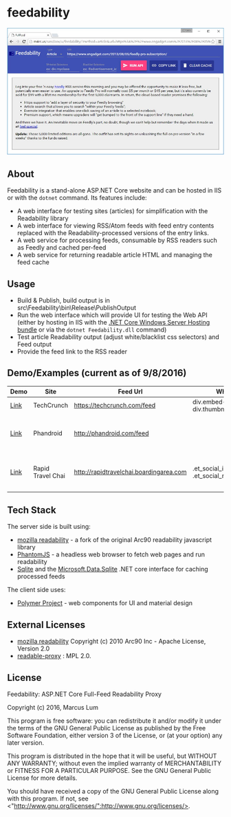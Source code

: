 feedability
===========
![Screenshot](/screenshot.jpg)

About
-----
Feedability is a stand-alone ASP.NET Core website and can be hosted in IIS or with the `dotnet` command. Its features include:
* A web interface for testing sites (articles) for simplification with the Readability library
* A web interface for viewing RSS/Atom feeds with feed entry contents replaced with the Readability-processed versions of the entry links. 
* A web service for processing feeds, consumable by RSS readers such as Feedly and cached per-feed
* A web service for returning readable article HTML and managing the feed cache

Usage
-----
* Build & Publish, build output is in src\Feedability\bin\Release\PublishOutput
* Run the web interface which will provide UI for testing the Web API (either by hosting in IIS with the [.NET Core Windows Server Hosting bundle](https://go.microsoft.com/fwlink/?LinkId=817246) or via the `dotnet Feedability.dll` command)
* Test article Readability output (adjust white/blacklist css selectors) and Feed output
* Provide the feed link to the RSS reader

Demo/Examples (current as of 9/8/2016)
--------
Demo|Site|Feed Url|Whitelist|Blacklist
---|---|---|---|---
[Link](http://m4rc.us/sandbox/u/feedability/?method=article&url=https%3A%2F%2Ftechcrunch.com%2F2016%2F09%2F02%2Fgoogles-new-project-muse-proves-machines-arent-that-great-at-fashion-design%2F&whitelist=div.embed-twitter%2C+div.thumbnails&blacklist=div.slideshow+ol)|TechCrunch|https://techcrunch.com/feed|div.embed-twitter, div.thumbnails|div.slideshow ol
[Link](http://m4rc.us/sandbox/u/feedability/?method=article&url=http%3A%2F%2Fphandroid.com%2F2016%2F09%2F08%2Ftwitter-direct-message-update%2F&whitelist=&blacklist=div.ng-scope%2C+div.further-reading-container)|Phandroid|http://phandroid.com/feed||div.ng-scope, div.further-reading-container
[Link](http://m4rc.us/sandbox/u/feedability/?method=article&url=http%3A%2F%2Frapidtravelchai.boardingarea.com%2F2016%2F09%2F01%2Fibizas-curio-hilton%2F&whitelist=.et_social_inline%2C+.et_social_media_wrapper&blacklist=%23jp-relatedposts%2C+.entry-meta%2C+.ba-disclosure)|Rapid Travel Chai|http://rapidtravelchai.boardingarea.com|.et_social_inline, .et_social_media_wrapper|#jp-relatedposts, .entry-meta, .ba-disclosure

Tech Stack
----------
The server side is built using:
* [mozilla readability](https://github.com/mozilla/readability) - a fork of the original Arc90 readability javascript library
* [PhantomJS](http://phantomjs.org/) - a headless web browser to fetch web pages and run readability
* [Sqlite](https://www.sqlite.org/) and the [Microsoft.Data.Sqlite](https://github.com/aspnet/Microsoft.Data.Sqlite) .NET core interface for caching processed feeds

The client side uses:
* [Polymer Project](https://www.polymer-project.org/1.0/) - web components for UI and material design

External Licenses
-----------------
* [mozilla readability](https://github.com/mozilla/readability) Copyright (c) 2010 Arc90 Inc - Apache License, Version 2.0
* [readable-proxy](https://github.com/n1k0/readable-proxy/) : MPL 2.0.

License
-------
Feedability: ASP.NET Core Full-Feed Readability Proxy

Copyright (c) 2016, Marcus Lum

This program is free software: you can redistribute it and/or modify it under the terms of the GNU General Public License as published by the Free Software Foundation, either version 3 of the License, or (at your option) any later version.

This program is distributed in the hope that it will be useful, but WITHOUT ANY WARRANTY; without even the implied warranty of MERCHANTABILITY or FITNESS FOR A PARTICULAR PURPOSE. See the GNU General Public License for more details.

You should have received a copy of the GNU General Public License along with this program.  If not, see <"http://www.gnu.org/licenses/":http://www.gnu.org/licenses/>.
